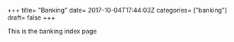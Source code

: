 +++
title= "Banking"
date= 2017-10-04T17:44:03Z
categories= ["banking"]
draft= false
+++

This is the banking index page